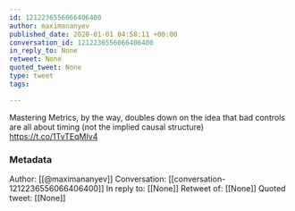```yaml
---
id: 1212236556066406400
author: maximananyev
published_date: 2020-01-01 04:58:11 +00:00
conversation_id: 1212236556066406400
in_reply_to: None
retweet: None
quoted_tweet: None
type: tweet
tags:

---
```


Mastering Metrics, by the way, doubles down on the idea that bad controls are all about timing (not the implied causal structure) https://t.co/1TvTEqMIv4

### Metadata

Author: [[@maximananyev]]
Conversation: [[conversation-1212236556066406400]]
In reply to: [[None]]
Retweet of: [[None]]
Quoted tweet: [[None]]
